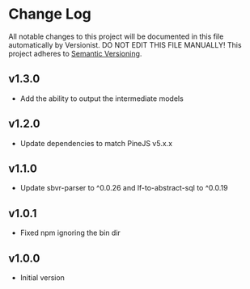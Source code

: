# Change Log

All notable changes to this project will be documented in this file
automatically by Versionist. DO NOT EDIT THIS FILE MANUALLY!
This project adheres to [Semantic Versioning](http://semver.org/).

## v1.3.0

* Add the ability to output the intermediate models

## v1.2.0

* Update dependencies to match PineJS v5.x.x

## v1.1.0

* Update sbvr-parser to ^0.0.26 and lf-to-abstract-sql to ^0.0.19

## v1.0.1

* Fixed npm ignoring the bin dir

## v1.0.0

* Initial version
